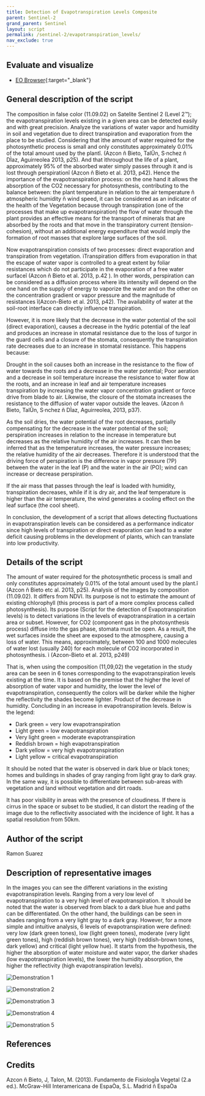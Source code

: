 ```yaml
---
title: Detection of Evapotranspiration Levels Composite
parent: Sentinel-2
grand_parent: Sentinel
layout: script
permalink: /sentinel-2/evapotranspiration_levels/
nav_exclude: true
---
```



## Evaluate and visualize   
 - [EO Browser](https://apps.sentinel-hub.com/eo-browser/?zoom=11&lat=51.6877&lng=4.80414&themeId=DEFAULT-THEME&datasetId=S2L2A&fromTime=2020-09-22T00%3A00%3A00.000Z&toTime=2020-09-22T23%3A59%3A59.999Z&visualizationUrl=https%3A%2F%2Fservices.sentinel-hub.com%2Fogc%2Fwms%2Fbd86bcc0-f318-402b-a145-015f85b9427e&evalscript=Ly9WRVJTSU9OPTMKZnVuY3Rpb24gc2V0dXAoKSB7CiAgcmV0dXJuIHsKICAgIGlucHV0OiBbIkIxMSIsIkIwOSIsIkIwMiIsICJkYXRhTWFzayJdLAogICAgb3V0cHV0OiB7IGJhbmRzOiA0IH0KICB9Owp9CgpmdW5jdGlvbiBldmFsdWF0ZVBpeGVsKHNhbXBsZSkgewogIHJldHVybiBbMi41ICogc2FtcGxlLkIxMSwyLjUgKiBzYW1wbGUuQjA5LDIuNSAqIHNhbXBsZS5CMDIsIHNhbXBsZS5kYXRhTWFzayBdOwp9&minQa=NaN){:target="_blank"} 


## General description of the script

The composition in false color (11.09.02) on Satelite Sentinel 2 (Level 2™); the evapotranspiration levels existing in a given area can be detected easily and with great precision. Analyze the variations of water vapor and humidity in soil and vegetation due to direct transpiration and evaporation from the place to be studied. Considering that ìthe amount of water required for the photosynthetic process is small and only constitutes approximately 0.01% of the total amount used by the plantî. (Azcon ñ Bieto, TalÛn, S·nchez ñ DÌaz, Aguirreolea 2013, p25). And that ìthroughout the life of a plant, approximately 95% of the absorbed water simply passes through it and is lost through perspirationî (Azcon ñ Bieto et al. 2013, p42). Hence the importance of the evapotranspiration process: on the one hand it allows the absorption of the CO2 necessary for photosynthesis, contributing to the balance between: the plant temperature in relation to the air temperature ñ atmospheric humidity ñ wind speed, it can be considered as an indicator of the health of the Vegetation because through transpiration (one of the processes that make up evapotranspiration) the flow of water through the plant provides an effective means for the transport of minerals that are absorbed by the roots and that move in the transpiratory current (tension-cohesion), without an additional energy expenditure that would imply the formation of root masses that explore large surfaces of the soil.

Now evapotranspiration consists of two processes: direct evaporation and transpiration from vegetation. ìTranspiration differs from evaporation in that the escape of water vapor is controlled to a great extent by foliar resistances which do not participate in the evaporation of a free water surfaceî (Azcon ñ Bieto et al. 2013, p.42 ). In other words, perspiration can be considered as a diffusion process where ìits intensity will depend on the one hand on the supply of energy to vaporize the water and on the other on the concentration gradient or vapor pressure and the magnitude of resistances î(Azcon-Bieto et al. 2013, p42). The availability of water at the soil-root interface can directly influence transpiration.

However, it is more likely that the decrease in the water potential of the soil (direct evaporation), causes a decrease in the hydric potential of the leaf and produces an increase in stomatal resistance due to the loss of turgor in the guard cells and a closure of the stomata, consequently the transpiration rate decreases due to an increase in stomatal resistance. This happens because:

Drought in the soil causes both an increase in the resistance to the flow of water towards the roots and a decrease in the water potential; Poor aeration and a decrease in soil temperature increase the resistance to water flow at the roots, and an increase in leaf and air temperature increases transpiration by increasing the water vapor concentration gradient or force drive from blade to air. Likewise, the closure of the stomata increases the resistance to the diffusion of water vapor outside the leaves. (Azcon ñ Bieto, TalÛn, S·nchez ñ DÌaz, Aguirreolea, 2013, p37).

As the soil dries, the water potential of the root decreases, partially compensating for the decrease in the water potential of the soil; perspiration increases in relation to the increase in temperature but decreases as the relative humidity of the air increases. It can then be inferred that as the temperature increases, the water pressure increases; the relative humidity of the air decreases. Therefore it is understood that the driving force of perspiration is the difference in vapor pressure (?P) between the water in the leaf (P) and the water in the air (PO); wind can increase or decrease perspiration.

If the air mass that passes through the leaf is loaded with humidity, transpiration decreases, while if it is dry air, and the leaf temperature is higher than the air temperature, the wind generates a cooling effect on the leaf surface (the cool sheet).

In conclusion, the development of a script that allows detecting fluctuations in evapotranspiration levels can be considered as a performance indicator since high levels of transpiration or direct evaporation can lead to a water deficit causing problems in the development of plants, which can translate into low productivity.

## Details of the script

The amount of water required for the photosynthetic process is small and only constitutes approximately 0.01% of the total amount used by the plant.î (Azcon ñ Bieto etc al. 2013, p25). Analysis of the images by composition (11.09.02). It differs from NDVI. Its purpose is not to estimate the amount of existing chlorophyll (this process is part of a more complex process called photosynthesis). Its purpose (Script for the detection of Evapotranspiration levels) is to detect variations in the levels of evapotranspiration in a certain area or subset. However, for CO2 (component gas in the photosynthesis process) diffuse into the gas phase, stomata must be open. As a result, the wet surfaces inside the sheet are exposed to the atmosphere, causing a loss of water. This means, approximately, between 100 and 1000 molecules of water lost (usually 240) for each molecule of CO2 incorporated in photosynthesis. ì (Azcon-Bieto et al. 2013, p249)

That is, when using the composition (11,09,02) the vegetation in the study area can be seen in 6 tones corresponding to the evapotranspiration levels existing at the time. It is based on the premise that the higher the level of absorption of water vapor and humidity, the lower the level of evapotranspiration, consequently the colors will be darker while the higher the reflectivity the shades become lighter. Product of the decrease in humidity. Concluding in an increase in evapotranspiration levels. Below is the legend:

- Dark green = very low evapotranspiration
- Light green = low evapotranspiration
- Very light green = moderate evapotranspiration
- Reddish brown = high evapotranspiration
- Dark yellow = very high evapotranspiration
- Light yellow = critical evapotranspiration

It should be noted that the water is observed in dark blue or black tones; homes and buildings in shades of gray ranging from light gray to dark gray. In the same way, it is possible to differentiate between sub-areas with vegetation and land without vegetation and dirt roads.

It has poor visibility in areas with the presence of cloudiness. If there is cirrus in the space or subset to be studied, it can distort the reading of the image due to the reflectivity associated with the incidence of light. It has a spatial resolution from 50km.

## Author of the script

Ramon Suarez

## Description of representative images

In the images you can see the different variations in the existing evapotranspiration levels. Ranging from a very low level of evapotranspiration to a very high level of evapotranspiration. It should be noted that the water is observed from black to a dark blue hue and paths can be differentiated. On the other hand, the buildings can be seen in shades ranging from a very light gray to a dark gray. However, for a more simple and intuitive analysis, 6 levels of evapotranspiration were defined: very low (dark green tones), low (light green tones), moderate (very light green tones), high (reddish brown tones), very high (reddish-brown tones, dark yellow) and critical (light yellow hue). It starts from the hypothesis, the higher the absorption of water moisture and water vapor, the darker shades (low evapotranspiration levels), the lower the humidity absorption, the higher the reflectivity (high evapotranspiration levels).

![Demonstration 1](fig/Demostration1.png)

![Demonstration 2](fig/Demostration2.png)

![Demonstration 3](fig/Demostration3.png)

![Demonstration 4](fig/Demostration4.png)

![Demonstration 5](fig/Demostration5.png)

## References


## Credits

Azcon ñ Bieto, J, Talon, M. (2013). Fundamento de FisiologÌa Vegetal (2.a ed.). McGraw-Hill Interamericana de EspaÒa, S.L. Madrid ñ EspaÒa
